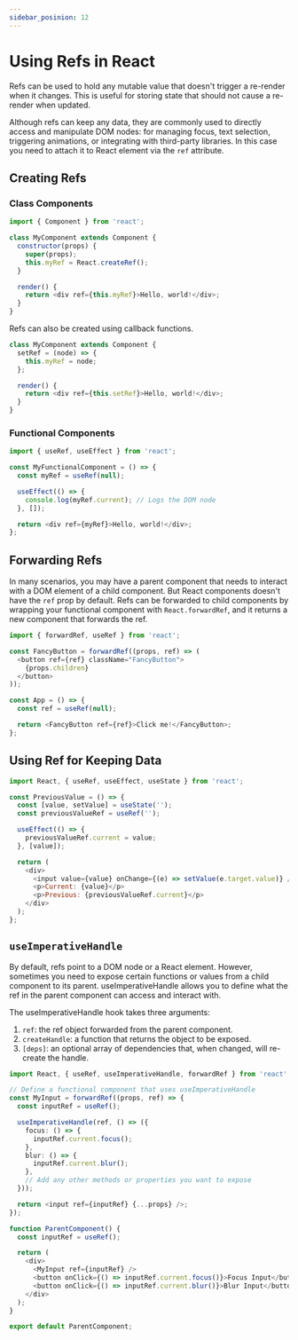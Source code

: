 ```yaml
---
sidebar_posinion: 12
---
```


# Using Refs in React

Refs can be used to hold any mutable value that doesn't trigger a re-render when
it changes. This is useful for storing state that should not cause a re-render
when updated.

Although refs can keep any data, they are commonly used to directly access and
manipulate DOM nodes: for managing focus, text selection, triggering animations,
or integrating with third-party libraries. In this case you need to attach it to
React element via the `ref` attribute.

## Creating Refs

### Class Components

```javascript
import { Component } from 'react';

class MyComponent extends Component {
  constructor(props) {
    super(props);
    this.myRef = React.createRef();
  }

  render() {
    return <div ref={this.myRef}>Hello, world!</div>;
  }
}
```

Refs can also be created using callback functions.

```javascript
class MyComponent extends Component {
  setRef = (node) => {
    this.myRef = node;
  };

  render() {
    return <div ref={this.setRef}>Hello, world!</div>;
  }
}
```

### Functional Components

```javascript
import { useRef, useEffect } from 'react';

const MyFunctionalComponent = () => {
  const myRef = useRef(null);

  useEffect(() => {
    console.log(myRef.current); // Logs the DOM node
  }, []);

  return <div ref={myRef}>Hello, world!</div>;
};
```

## Forwarding Refs

In many scenarios, you may have a parent component that needs to interact with a
DOM element of a child component. But React components doesn't have the `ref`
prop by default. Refs can be forwarded to child components by wrapping your
functional component with `React.forwardRef`, and it returns a new component
that forwards the ref.

```javascript
import { forwardRef, useRef } from 'react';

const FancyButton = forwardRef((props, ref) => (
  <button ref={ref} className="FancyButton">
    {props.children}
  </button>
));

const App = () => {
  const ref = useRef(null);

  return <FancyButton ref={ref}>Click me!</FancyButton>;
};
```

## Using Ref for Keeping Data

```javascript
import React, { useRef, useEffect, useState } from 'react';

const PreviousValue = () => {
  const [value, setValue] = useState('');
  const previousValueRef = useRef('');

  useEffect(() => {
    previousValueRef.current = value;
  }, [value]);

  return (
    <div>
      <input value={value} onChange={(e) => setValue(e.target.value)} />
      <p>Current: {value}</p>
      <p>Previous: {previousValueRef.current}</p>
    </div>
  );
};
```

## `useImperativeHandle`

By default, refs point to a DOM node or a React element. However, sometimes you
need to expose certain functions or values from a child component to its parent.
useImperativeHandle allows you to define what the ref in the parent component
can access and interact with.

The useImperativeHandle hook takes three arguments:

1. `ref`: the ref object forwarded from the parent component.
2. `createHandle`: a function that returns the object to be exposed.
3. `[deps]`: an optional array of dependencies that, when changed, will re-create the handle.

```typescript
import React, { useRef, useImperativeHandle, forwardRef } from 'react';

// Define a functional component that uses useImperativeHandle
const MyInput = forwardRef((props, ref) => {
  const inputRef = useRef();

  useImperativeHandle(ref, () => ({
    focus: () => {
      inputRef.current.focus();
    },
    blur: () => {
      inputRef.current.blur();
    },
    // Add any other methods or properties you want to expose
  }));

  return <input ref={inputRef} {...props} />;
});

function ParentComponent() {
  const inputRef = useRef();

  return (
    <div>
      <MyInput ref={inputRef} />
      <button onClick={() => inputRef.current.focus()}>Focus Input</button>
      <button onClick={() => inputRef.current.blur()}>Blur Input</button>
    </div>
  );
}

export default ParentComponent;
```
